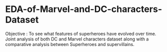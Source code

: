 # EDA-of-Marvel-and-DC-characters-Dataset
Objective :  To see what features of superheroes have evolved over time. Joint analysis of both DC and Marvel characters dataset along with a comparative analysis between Superheroes and supervillains.
